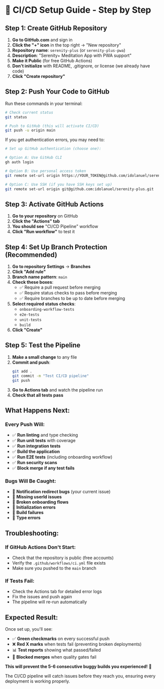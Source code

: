 # 🚀 CI/CD Setup Guide - Step by Step

## **Step 1: Create GitHub Repository**

1. **Go to GitHub.com** and sign in
2. **Click the "+" icon** in the top right → "New repository"
3. **Repository name**: `serenity-plus` (or `serenity-plus-pwa`)
4. **Description**: "Serenity+ Meditation App with PWA support"
5. **Make it Public** (for free GitHub Actions)
6. **Don't initialize** with README, .gitignore, or license (we already have code)
7. **Click "Create repository"**

## **Step 2: Push Your Code to GitHub**

Run these commands in your terminal:

```bash
# Check current status
git status

# Push to GitHub (this will activate CI/CD)
git push -u origin main
```

If you get authentication errors, you may need to:

```bash
# Set up GitHub authentication (choose one):

# Option A: Use GitHub CLI
gh auth login

# Option B: Use personal access token
git remote set-url origin https://YOUR_TOKEN@github.com/idolanuel/serenity-plus.git

# Option C: Use SSH (if you have SSH keys set up)
git remote set-url origin git@github.com:idolanuel/serenity-plus.git
```

## **Step 3: Activate GitHub Actions**

1. **Go to your repository** on GitHub
2. **Click the "Actions" tab**
3. **You should see** "CI/CD Pipeline" workflow
4. **Click "Run workflow"** to test it

## **Step 4: Set Up Branch Protection (Recommended)**

1. **Go to repository Settings** → **Branches**
2. **Click "Add rule"**
3. **Branch name pattern**: `main`
4. **Check these boxes**:
   - ✅ Require a pull request before merging
   - ✅ Require status checks to pass before merging
   - ✅ Require branches to be up to date before merging
5. **Select required status checks**:
   - `onboarding-workflow-tests`
   - `e2e-tests` 
   - `unit-tests`
   - `build`
6. **Click "Create"**

## **Step 5: Test the Pipeline**

1. **Make a small change** to any file
2. **Commit and push**:
   ```bash
   git add .
   git commit -m "Test CI/CD pipeline"
   git push
   ```
3. **Go to Actions tab** and watch the pipeline run
4. **Check that all tests pass**

## **What Happens Next:**

### **Every Push Will:**
- ✅ **Run linting** and type checking
- ✅ **Run unit tests** with coverage
- ✅ **Run integration tests**
- ✅ **Build the application**
- ✅ **Run E2E tests** (including onboarding workflow)
- ✅ **Run security scans**
- ✅ **Block merge if any test fails**

### **Bugs Will Be Caught:**
- 🐛 **Notification redirect bugs** (your current issue)
- 🐛 **Missing userId issues**
- 🐛 **Broken onboarding flows**
- 🐛 **Initialization errors**
- 🐛 **Build failures**
- 🐛 **Type errors**

## **Troubleshooting:**

### **If GitHub Actions Don't Start:**
- Check that the repository is public (free accounts)
- Verify the `.github/workflows/ci.yml` file exists
- Make sure you pushed to the `main` branch

### **If Tests Fail:**
- Check the Actions tab for detailed error logs
- Fix the issues and push again
- The pipeline will re-run automatically

## **Expected Result:**

Once set up, you'll see:
- ✅ **Green checkmarks** on every successful push
- ❌ **Red X marks** when tests fail (preventing broken deployments)
- 📊 **Test reports** showing what passed/failed
- 🚫 **Blocked merges** when quality gates fail

**This will prevent the 5-6 consecutive buggy builds you experienced!** 🎉

The CI/CD pipeline will catch issues before they reach you, ensuring every deployment is working properly.
